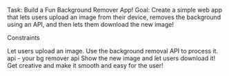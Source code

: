 Task: Build a Fun Background Remover App! 
Goal:
Create a simple web app that lets users upload an image from their device, removes the background using an API, and then lets them download the new image!

Constraints

Let users upload an image.
Use the background removal API to process it. api - your bg remover api 
Show the new image and let users download it!
Get creative and make it smooth and easy for the user!
